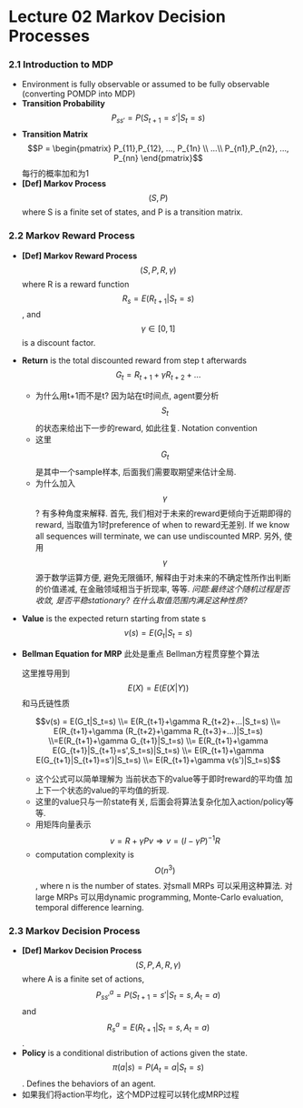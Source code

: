 # Lecture 02 Markov Decision Processes

### 2.1 Introduction to MDP

* Environment is fully observable or assumed to be fully observable \(converting POMDP into MDP\)
* **Transition Probability** $$P_{ss'} = P(S_{t+1}=s' | S_t = s)$$ 
* **Transition Matrix** $$P = \begin{pmatrix} P_{11},P_{12}, ..., P_{1n} \\ ...\\ P_{n1},P_{n2}, ..., P_{nn}  \end{pmatrix}$$ 每行的概率加和为1
* **\[Def\] Markov Process** $$(S, P)$$ where S is a finite set of states, and P is a transition matrix.

### 2.2 Markov Reward Process

* **\[Def\] Markov Reward Process** $$(S, P, R, \gamma) $$ where R is a reward function $$R_s = E(R_{t+1}|S_t=s)$$, and $$\gamma \in [0,1]$$is a discount factor.
* **Return** is the total discounted reward from step t afterwards $$G_t = R_{t+1}+\gamma R_{t+2} + ...$$ 
  * 为什么用t+1而不是t? 因为站在t时间点, agent要分析$$S_t$$的状态来给出下一步的reward, 如此往复. Notation convention
  * 这里$$G_t$$是其中一个sample样本, 后面我们需要取期望来估计全局.
  * 为什么加入$$\gamma$$? 有多种角度来解释. 首先, 我们相对于未来的reward更倾向于近期即得的reward, 当取值为1时preference of when to reward无差别. If we know all sequences will terminate, we can use undiscounted MRP. 另外, 使用$$\gamma$$源于数学运算方便, 避免无限循环, 解释由于对未来的不确定性所作出判断的价值递减, 在金融领域相当于折现率, 等等. _问题:最终这个随机过程是否收敛, 是否平稳stationary? 在什么取值范围内满足这种性质?_
* **Value** is the expected return starting from state s $$v(s)= E(G_t|S_t=s)$$ 
* **Bellman Equation for MRP**  此处是重点 Bellman方程贯穿整个算法

  这里推导用到 $$E(X)=E(E(X|Y))$$ 和马氏链性质

  $$v(s) = E(G_t|S_t=s)  \\= E(R_{t+1}+\gamma R_{t+2}+...|S_t=s)  \\=  E(R_{t+1}+\gamma (R_{t+2}+\gamma R_{t+3}+...)|S_t=s)  \\=E(R_{t+1}+\gamma G_{t+1}|S_t=s)  \\= E(R_{t+1}+\gamma E(G_{t+1}|S_{t+1}=s',S_t=s)|S_t=s)   \\= E(R_{t+1}+\gamma E(G_{t+1}|S_{t+1}=s')|S_t=s)  \\= E(R_{t+1}+\gamma v(s')|S_t=s)$$ 

  * 这个公式可以简单理解为 当前状态下的value等于即时reward的平均值 加上下一个状态的value的平均值的折现.
  * 这里的value只与一阶state有关,  后面会将算法复杂化加入action/policy等等.
  * 用矩阵向量表示 $$v = R+\gamma Pv \Rightarrow v=(I-\gamma P)^{-1}R$$ 
  * computation complexity is$$O(n^3)$$, where n is the number of states. 对small MRPs 可以采用这种算法. 对large MRPs 可以用dynamic programming, Monte-Carlo evaluation, temporal difference learning.

### 2.3 Markov Decision Process

* **\[Def\] Markov Decision Process** $$(S, P, A, R, \gamma) $$ where A is a finite set of actions, $$P^a_{ss'} = P(S_{t+1}=s' | S_t = s, A_t=a)$$ and  $$R^a_s = E(R_{t+1} | S_t = s, A_t=a)$$.
* **Policy** is a conditional distribution of actions given the state. $$\pi(a|s) = P(A_t=a | S_t = s)$$. Defines the behaviors of an agent. 
* 如果我们将action平均化，这个MDP过程可以转化成MRP过程











